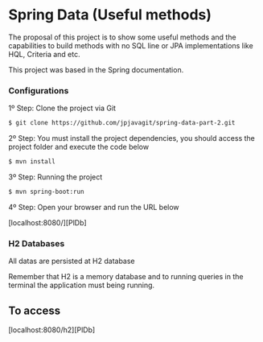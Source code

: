 # Spring Data (Useful methods)

The proposal of this project is to show some useful methods and the capabilities to build methods with no SQL line or JPA implementations like
HQL, Criteria and etc.

This project was based in the Spring documentation.

### Configurations

 1º Step: Clone the project via Git 
 
 ```sh
$ git clone https://github.com/jpjavagit/spring-data-part-2.git
```
 
 2º Step: You must install the project dependencies, you should access the project folder and execute the code below

```sh
$ mvn install
```

 3º Step: Running the project
```sh
$ mvn spring-boot:run
```

 4º Step: Open your browser and run the URL below

[localhost:8080/][PlDb]

### H2 Databases

All datas are persisted at H2 database

Remember that H2 is a memory database and to running queries in the terminal the application must being running.

## To access 

[localhost:8080/h2][PlDb]

